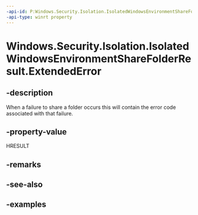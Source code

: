 ```yaml
---
-api-id: P:Windows.Security.Isolation.IsolatedWindowsEnvironmentShareFolderResult.ExtendedError
-api-type: winrt property
---
```


<!-- Property syntax.
public HResult ExtendedError { get; }
-->

# Windows.Security.Isolation.IsolatedWindowsEnvironmentShareFolderResult.ExtendedError

## -description
When a failure to share a folder occurs this will contain the error code associated with that failure.

## -property-value
HRESULT
## -remarks

## -see-also

## -examples

